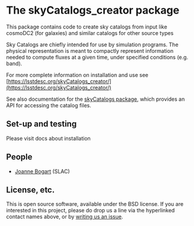 # The skyCatalogs_creator package

This package contains code to create sky catalogs from input like cosmoDC2 (for galaxies) and similar catalogs for other source types


Sky Catalogs are chiefly intended for use by simulation programs. The physical representation is meant to compactly represent information needed to compute fluxes at a given time, under specified conditions (e.g. band).

For more complete information on installation and use see
[https://lsstdesc.org/skyCatalogs_creator/](https://lsstdesc.org/skyCatalogs_creator/)

See also documentation for the [skyCatalogs package](https://lsstdesc.org/skyCaalaogs/), which provides an API for accessing the catalog files.

## Set-up and testing

Please visit docs about installation

## People
* [Joanne Bogart](https://github.com/LSSTDESC/skyCatalogs_creator/issues/new?body=@JoanneBogart) (SLAC)

## License, etc.

This is open source software, available under the BSD license. If you are interested in this project, please do drop us a line via the hyperlinked contact names above, or by [writing us an issue](https://github.com/LSSTDESC/skyCatalogs-creator/issues/new).
